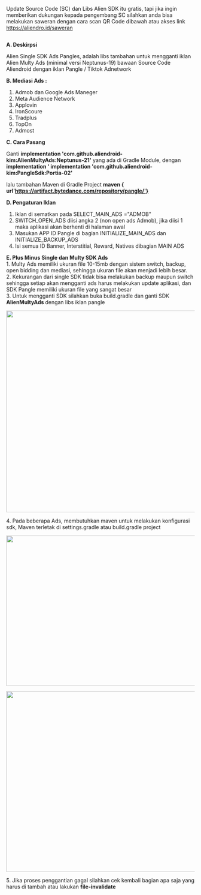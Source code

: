Update Source Code (SC) dan Libs Alien SDK itu gratis, tapi jika ingin memberikan dukungan kepada pengembang SC silahkan anda bisa melakukan saweran dengan cara scan QR Code dibawah atau akses link https://aliendro.id/saweran
<p><img src="https://aliendro.id/uploads/images-file-manager/202211/img_63738decd99593-65171035-52358629.jpg" alt="" style="display: block; margin-left: auto; margin-right: auto;" /></p>
 <b>A. Deskirpsi </b>

Alien Single SDK Ads Pangles, adalah libs tambahan untuk mengganti iklan Alien Multy Ads (minimal versi Neptunus-19) bawaan Source Code Aliendroid 
dengan iklan Pangle / Tiktok Adnetwork

 <b>B. Mediasi Ads : </b>
1. Admob dan Google Ads Maneger
2. Meta Audience Network
3. Applovin
4. IronScoure
5. Tradplus
6. TopOn
7. Admost

 <b>C. Cara Pasang </b>

Ganti <b>implementation 'com.github.aliendroid-kim:AlienMultyAds:Neptunus-21'</b> yang ada di Gradle Module, 
dengan <b>implementation ' implementation 'com.github.aliendroid-kim:PangleSdk:Portia-02'</b>

lalu tambahan Maven di Gradle Project
 <b>maven { url'https://artifact.bytedance.com/repository/pangle/'} </b>
 
<b>D. Pengaturan Iklan</b>
1. Iklan di sematkan pada SELECT_MAIN_ADS ="ADMOB"
2. SWITCH_OPEN_ADS diisi angka 2 (non open ads Admob), jika diisi 1 maka aplikasi akan berhenti di halaman awal
3. Masukan APP ID Pangle di bagian INITIALIZE_MAIN_ADS dan INITIALIZE_BACKUP_ADS 
4. Isi semua ID Banner, Interstitial, Reward, Natives dibagian MAIN ADS

 <b>E. Plus Minus Single dan Multy SDK Ads</b>
<br />1. Multy Ads memiliki ukuran file 10-15mb dengan sistem switch, backup, open bidding dan mediasi, sehingga ukuran file akan menjadi lebih besar.
<br />2. Kekurangan dari single SDK tidak bisa melakukan backup maupun switch sehingga setiap akan mengganti ads harus melakukan update aplikasi, 
dan SDK Pangle memiliki ukuran file yang sangat besar <br />
3. Untuk mengganti SDK silahkan buka build.gradle dan ganti SDK <strong>AlienMultyAds </strong>dengan libs iklan pangle</p>
<p><img src="https://aliendro.id/uploads/blog/202210/img_635264a9b00592-48631043-54973966.jpg" alt="" width="793" height="538" /></p>
<p>4. Pada beberapa Ads, membutuhkan maven untuk melakukan konfigurasi sdk, Maven terletak di settings.gradle atau build.gradle project</p>
<p><img src="https://aliendro.id/uploads/blog/202210/img_6352656b2fac19-97214146-62944342.jpg" alt="" width="794" height="401" /></p>
<p><img src="https://aliendro.id/uploads/blog/202210/img_6352659840bba4-34791743-27851708.jpg" alt="" width="801" height="482" /></p>
<p>5. Jika proses penggantian gagal silahkan cek kembali bagian apa saja yang harus di tambah atau lakukan <strong>file-invalidate</strong></p>
